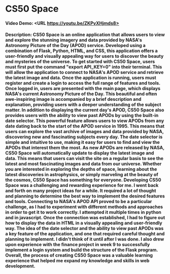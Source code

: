 # CS50 Space
#### Video Demo:  <URL https://youtu.be/ZKPvXHjmds8>
#### Description: CS50 Space is an online application that allows users to view and explore the stunning imagery and data provided by NASA's Astronomy Picture of the Day (APOD) service. Developed using a combination of Flask, Python, HTML, and CSS, this application offers a user-friendly and visually appealing way for users to discover the beauty and mysteries of the universe. To get started with CS50 Space, users must first put the command "export API_KEY=0" into their terminal. This will allow the application to connect to NASA's APOD service and retrieve the latest image and data. Once the application is running, users must register and create a login to access the full range of features and tools. Once logged in, users are presented with the main page, which displays NASA's current Astronomy Picture of the Day. This beautiful and often awe-inspiring image is accompanied by a brief description and explanation, providing users with a deeper understanding of the subject matter. In addition to displaying the current day's APOD, CS50 Space also provides users with the ability to view past APODs by using the built-in date selector. This powerful feature allows users to view APODs from any date dating back to the start of the APOD service in 1995. This means that users can explore the vast archive of images and data provided by NASA, discovering new and fascinating subjects every day. The date selector is simple and intuitive to use, making it easy for users to find and view the APODs that interest them the most. As new APODs are released by NASA, CS50 Space will automatically update to display the latest image and data. This means that users can visit the site on a regular basis to see the latest and most fascinating images and data from our universe. Whether you are interested in exploring the depths of space, learning about the latest discoveries in astrophysics, or simply marveling at the beauty of the cosmos, CS50 Space has something for everyone. Developing CS50 Space was a challenging and rewarding experience for me. I went back and forth on many project ideas for a while. It required a lot of thought and planning to determine the best way to implement the desired features and tools. Connecting to NASA's APOD API proved to be a particular challenge, as I had to experiment with different methods and approaches in order to get it to work correctly. I attempted it multiple times in python and in javascript. Once the connection was established, I had to figure out how to display the data in HTML in a visually appealing and user-friendly way. The idea of the date selector and the ability to view past APODs was a key feature of the application, and one that required careful thought and planning to implement. I didn't think of it until after I was done. I also drew upon experience with the finance project in week 9 to successfully implement a login system and build the structure of the Flask program. Overall, the process of creating CS50 Space was a valuable learning experience that helped me expand my knowledge and skills in web development.
